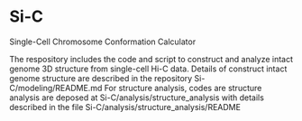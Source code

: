 # Si-C
Single-Cell Chromosome Conformation Calculator

The respository includes the code and script to construct and analyze intact genome 3D structure from single-cell Hi-C data.
Details of construct intact genome structure are described in the repository Si-C/modeling/README.md
For structure analysis, codes are structure analysis are deposed at Si-C/analysis/structure_analysis with details described in the file  Si-C/analysis/structure_analysis/README
